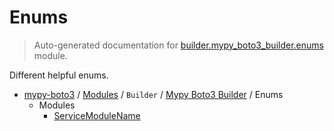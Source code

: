 # Enums

> Auto-generated documentation for [builder.mypy_boto3_builder.enums](https://github.com/vemel/mypy_boto3/blob/master/builder/mypy_boto3_builder/enums/__init__.py) module.

Different helpful enums.

- [mypy-boto3](../../../README.md#mypy_boto3) / [Modules](../../../MODULES.md#mypy-boto3-modules) / `Builder` / [Mypy Boto3 Builder](../index.md#mypy-boto3-builder) / Enums
    - Modules
        - [ServiceModuleName](service_module_name.md#servicemodulename)
